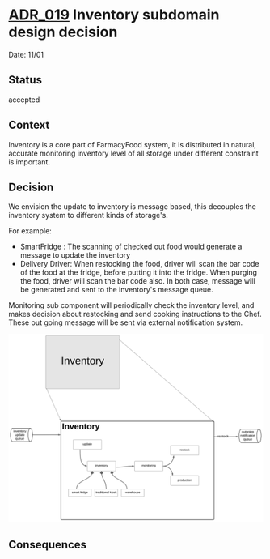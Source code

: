 # [ADR_019](../../../README.md) Inventory subdomain design decision

Date: 11/01

## Status

accepted

## Context

Inventory is a core part of FarmacyFood system, it is distributed in natural, accurate monitoring inventory level of all storage under different constraint is important.

## Decision

We envision the update to inventory is message based, this decouples the inventory system to different kinds of storage's.

For example:
+ SmartFridge : The scanning of checked out food would generate a message to update the inventory
+ Delivery Driver: When restocking the food, driver will scan the bar code of the food at the fridge, before putting it into the fridge. When purging the food, driver will scan the bar code also. In both case, message will be generated and sent to the inventory's message queue.


Monitoring sub component will periodically check the inventory level, and makes decision about restocking and send cooking instructions to the Chef. These out going message will be sent via external notification system.

![inventory_domain](../images/inventory_domain.svg)


## Consequences
